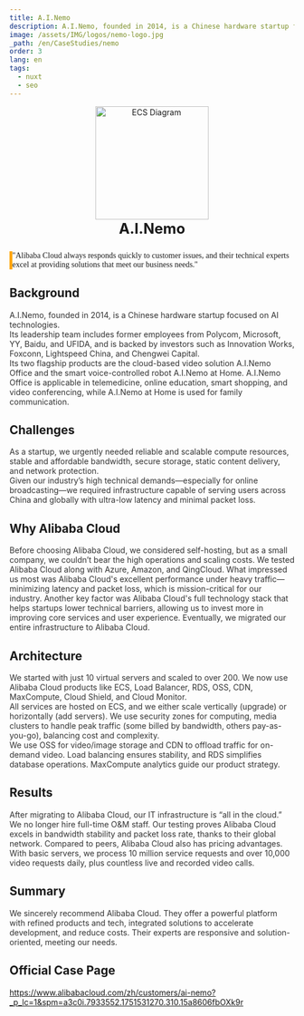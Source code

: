 ```yaml
---
title: A.I.Nemo
description: A.I.Nemo, founded in 2014, is a Chinese hardware startup focused on artificial intelligence. Its core products include A.I.Nemo Office and A.I.Nemo at Home.
image: /assets/IMG/logos/nemo-logo.jpg
_path: /en/CaseStudies/nemo
order: 3
lang: en
tags:
  - nuxt
  - seo
---
```


<div style="margin: 0 auto;text-align: center;">
<img src="/assets/IMG/logos/nemo-logo.jpg" alt="ECS Diagram" width="200" />
<div style="font-size: 1.6rem;font-weight: bold">A.I.Nemo</div>
</div>

<div style="border-left: 5px solid orange;margin: 5% 0;font-family: '微软雅黑',serif">
"Alibaba Cloud always responds quickly to customer issues, and their technical experts excel at providing solutions that meet our business needs."
</div>

## Background

<div style="color: #333333;margin-bottom: 4%"> 
A.I.Nemo, founded in 2014, is a Chinese hardware startup focused on AI technologies.<br>
Its leadership team includes former employees from Polycom, Microsoft, YY, Baidu, and UFIDA, and is backed by investors such as Innovation Works, Foxconn, Lightspeed China, and Chengwei Capital.<br>
Its two flagship products are the cloud-based video solution A.I.Nemo Office and the smart voice-controlled robot A.I.Nemo at Home. A.I.Nemo Office is applicable in telemedicine, online education, smart shopping, and video conferencing, while A.I.Nemo at Home is used for family communication.
</div>

## Challenges

<div style="color: #333333;margin-bottom: 4%"> 
As a startup, we urgently needed reliable and scalable compute resources, stable and affordable bandwidth, secure storage, static content delivery, and network protection.<br>
Given our industry’s high technical demands—especially for online broadcasting—we required infrastructure capable of serving users across China and globally with ultra-low latency and minimal packet loss.
</div>

## Why Alibaba Cloud

<div style="color: #333333;margin-bottom: 4%"> 
Before choosing Alibaba Cloud, we considered self-hosting, but as a small company, we couldn’t bear the high operations and scaling costs. We tested Alibaba Cloud along with Azure, Amazon, and QingCloud. What impressed us most was Alibaba Cloud's excellent performance under heavy traffic—minimizing latency and packet loss, which is mission-critical for our industry. Another key factor was Alibaba Cloud's full technology stack that helps startups lower technical barriers, allowing us to invest more in improving core services and user experience. Eventually, we migrated our entire infrastructure to Alibaba Cloud.
</div>

## Architecture

<div style="color: #333333;margin-bottom: 4%"> 
We started with just 10 virtual servers and scaled to over 200. We now use Alibaba Cloud products like ECS, Load Balancer, RDS, OSS, CDN, MaxCompute, Cloud Shield, and Cloud Monitor.<br>
All services are hosted on ECS, and we either scale vertically (upgrade) or horizontally (add servers). We use security zones for computing, media clusters to handle peak traffic (some billed by bandwidth, others pay-as-you-go), balancing cost and complexity.<br>
We use OSS for video/image storage and CDN to offload traffic for on-demand video. Load balancing ensures stability, and RDS simplifies database operations. MaxCompute analytics guide our product strategy.
</div>

## Results

<div style="color: #333333;margin-bottom: 4%"> 
After migrating to Alibaba Cloud, our IT infrastructure is “all in the cloud.” We no longer hire full-time O&M staff. Our testing proves Alibaba Cloud excels in bandwidth stability and packet loss rate, thanks to their global network. Compared to peers, Alibaba Cloud also has pricing advantages. With basic servers, we process 10 million service requests and over 10,000 video requests daily, plus countless live and recorded video calls.
</div>

## Summary

<div style="color: #333333;margin-bottom: 4%"> 
We sincerely recommend Alibaba Cloud. They offer a powerful platform with refined products and tech, integrated solutions to accelerate development, and reduce costs. Their experts are responsive and solution-oriented, meeting our needs.
</div>

## Official Case Page

https://www.alibabacloud.com/zh/customers/ai-nemo?_p_lc=1&spm=a3c0i.7933552.1751531270.310.15a8606fbOXk9r
